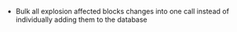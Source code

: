 * Bulk all explosion affected blocks changes into one call instead of individually adding them to the database